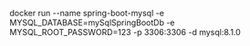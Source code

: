 docker run --name spring-boot-mysql -e MYSQL_DATABASE=mySqlSpringBootDb -e MYSQL_ROOT_PASSWORD=123 -p 3306:3306 -d mysql:8.1.0